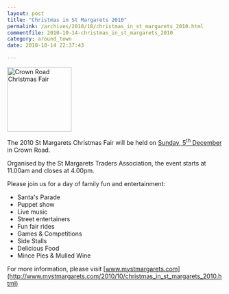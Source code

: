 ```yaml
---
layout: post
title: "Christmas in St Margarets 2010"
permalink: /archives/2010/10/christmas_in_st_margarets_2010.html
commentfile: 2010-10-14-christmas_in_st_margarets_2010
category: around_town
date: 2010-10-14 22:37:43

---
```


<a href="http://www.flickr.com/photos/mahnke/3108197723/" title="Crown Road Christmas Fair by Peter M, on Flickr"><img src="/assets/images/2010/3108197723_235b0ab452_m.jpg" alt="Crown Road Christmas Fair" class="photo right" width="150"/></a>

The 2010 St Margarets Christmas Fair will be held on [Sunday, 5<sup>th</sup> December](https://stmargarets.london/event/fair/200705142573) in Crown Road.

Organised by the St Margarets Traders Association, the event starts at 11.00am and closes at 4.00pm.

Please join us for a day of family fun and entertainment:

-   Santa's Parade
-   Puppet show
-   Live music
-   Street entertainers
-   Fun fair rides
-   Games & Competitions
-   Side Stalls
-   Delicious Food
-   Mince Pies & Mulled Wine

For more information, please visit [www.mystmargarets.com](http://www.mystmargarets.com/2010/10/christmas_in_st_margarets_2010.html)
